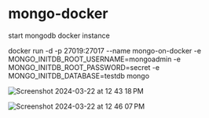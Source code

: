 # mongo-docker

 start mongodb docker instance
 
docker run -d -p 27019:27017 --name mongo-on-docker -e MONGO_INITDB_ROOT_USERNAME=mongoadmin -e MONGO_INITDB_ROOT_PASSWORD=secret -e MONGO_INITDB_DATABASE=testdb mongo




![Screenshot 2024-03-22 at 12 43 18 PM](https://github.com/nuhman85/mongo-docker/assets/54722925/eb5f0494-ec91-4478-bd32-01f4c84aeaba)




![Screenshot 2024-03-22 at 12 46 07 PM](https://github.com/nuhman85/mongo-docker/assets/54722925/f29fdd1c-c9e3-4190-98fe-ab5ac3e96eab)

